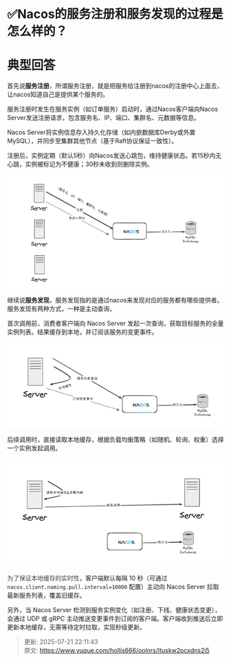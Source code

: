 # ✅Nacos的服务注册和服务发现的过程是怎么样的？

# 典型回答


首先说**服务注册**，所谓服务注册，就是把服务给注册到nacos的注册中心上面去，让nacos知道自己是提供某个服务的。



服务注册时发生在服务实例（如订单服务）启动时，通过Nacos客户端向Nacos Server发送注册请求，包含服务名、IP、端口、集群名、元数据等信息。



Nacos Server将实例信息存入持久化存储（如内嵌数据库Derby或外置MySQL），并同步至集群其他节点（基于Raft协议保证一致性）。



  
注册后，实例定期（默认5秒）向Nacos发送心跳包，维持健康状态。若15秒内无心跳，实例被标记为不健康；30秒未收到则删除实例。 



![1740901780598-5bba3b84-14e7-46f4-ac0e-b081652635a0.png](./img/23AnrntELI8rrp86/1740901780598-5bba3b84-14e7-46f4-ac0e-b081652635a0-354999.png)



继续说**服务发现**，服务发现指的是通过nacos来发现对应的服务都有哪些提供者。服务发现有两种方式，一种是主动查询，

**<font style="color:rgb(64, 64, 64);"></font>**

首次调用前，消费者客户端向 Nacos Server 发起一次查询，获取目标服务的全量实例列表。结果缓存到本地，并订阅该服务的变更事件。



![1740902416661-eec45479-2ae9-4970-9db1-447d6186d8a1.png](./img/23AnrntELI8rrp86/1740902416661-eec45479-2ae9-4970-9db1-447d6186d8a1-597083.png)



后续调用时，直接读取本地缓存，根据负载均衡策略（如随机、轮询、权重）选择一个实例发起调用。



![1740902471534-b92226e7-f1e7-4168-bc4e-fc7dd8f60c71.png](./img/23AnrntELI8rrp86/1740902471534-b92226e7-f1e7-4168-bc4e-fc7dd8f60c71-549550.png)

<font style="color:rgb(64, 64, 64);"></font>

<font style="color:rgb(64, 64, 64);">为了保证本地缓存的实时性</font>，客户端默认每隔 10 秒（可通过 `nacos.client.naming.pull.interval=10000` 配置）主动向 Nacos Server 拉取最新服务列表，覆盖旧缓存。



另外，当 Nacos Server 检测到服务实例变化（如注册、下线、健康状态变更），会通过 UDP 或 gRPC 主动推送变更事件到订阅的客户端。客户端收到推送后立即更新本地缓存，无需等待定时拉取，实现秒级更新。



> 更新: 2025-07-21 22:11:43  
> 原文: <https://www.yuque.com/hollis666/oolnrs/ltuskw2pcxdns2i5>